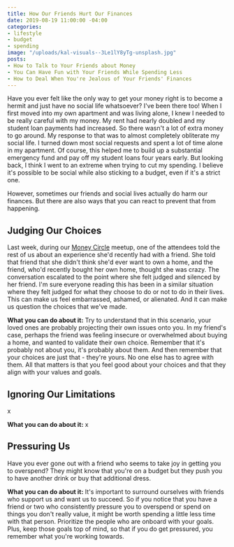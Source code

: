 ```yaml
---
title: How Our Friends Hurt Our Finances
date: 2019-08-19 11:00:00 -04:00
categories:
- lifestyle
- budget
- spending
image: "/uploads/kal-visuals--3Le1lY8yTg-unsplash.jpg"
posts:
- How to Talk to Your Friends about Money
- You Can Have Fun with Your Friends While Spending Less
- How to Deal When You're Jealous of Your Friends' Finances
---
```


Have you ever felt like the only way to get your money right is to become a hermit and just have no social life whatsoever? I've been there too! When I first moved into my own apartment and was living alone, I knew I needed to be really careful with my money. My rent had nearly doubled and my student loan payments had increased. So there wasn't a lot of extra money to go around. My response to that was to almost completely obliterate my social life. I turned down most social requests and spent a lot of time alone in my apartment. Of course, this helped me to build up a substantial emergency fund and pay off my student loans four years early. But looking back, I think I went to an extreme when trying to cut my spending. I believe it's possible to be social while also sticking to a budget, even if it's a strict one.

However, sometimes our friends and social lives actually do harm our finances. But there are also ways that you can react to prevent that from happening.

## Judging Our Choices

Last week, during our [Money Circle](https://www.maggiegermano.com/moneycircle/) meetup, one of the attendees told the rest of us about an experience she'd recently had with a friend. She told that friend that she didn't think she'd ever want to own a home, and the friend, who'd recently bought her own home, thought she was crazy. The conversation escalated to the point where she felt judged and silenced by her friend. I'm sure everyone reading this has been in a similar situation where they felt judged for what they choose to do or not to do in their lives. This can make us feel embarrassed, ashamed, or alienated. And it can make us question the choices that we've made. 

**What you can do about it:** Try to understand that in this scenario, your loved ones are probably projecting their own issues onto you. In my friend's case, perhaps the friend was feeling insecure or overwhelmed about buying a home, and wanted to validate their own choice. Remember that it's probably not about you, it's probably about them. And then remember that your choices are just that - they're yours. No one else has to agree with them. All that matters is that you feel good about your choices and that they align with your values and goals.

## Ignoring Our Limitations

x

**What you can do about it:** x

## Pressuring Us

Have you ever gone out with a friend who seems to take joy in getting you to overspend? They might know that you're on a budget but they push you to have another drink or buy that additional dress.

**What you can do about it:** It's important to surround ourselves with friends who support us and want us to succeed. So if you notice that you have a friend or two who consistently pressure you to overspend or spend on things you don't really value, it might be worth spending a little less time with that person. Prioritize the people who are onboard with your goals. Plus, keep those goals top of mind, so that if you do get pressured, you remember what you're working towards.